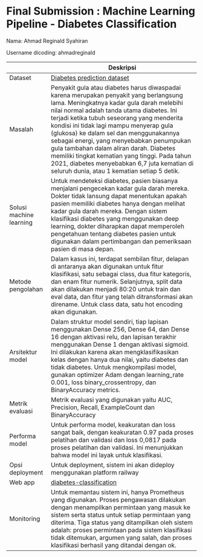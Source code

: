 # Final Submission : Machine Learning Pipeline - Diabetes Classification
Nama: Ahmad Reginald Syahiran

Username dicoding: ahmadreginald


| | Deskripsi |
| ----------- | ----------- |
| Dataset | [Diabetes prediction dataset](https://www.kaggle.com/datasets/iammustafatz/diabetes-prediction-dataset) |
| Masalah | Penyakit gula atau diabetes harus diwaspadai karena merupakan penyakit yang berlangsung lama. Meningkatnya kadar gula darah melebihi nilai normal adalah tanda utama diabetes. Ini terjadi ketika tubuh seseorang yang menderita kondisi ini tidak lagi mampu menyerap gula (glukosa) ke dalam sel dan menggunakannya sebagai energi, yang menyebabkan penumpukan gula tambahan dalam aliran darah. Diabetes memiliki tingkat kematian yang tinggi. Pada tahun 2021, diabetes menyebabkan 6,7 juta kematian di seluruh dunia, atau 1 kematian setiap 5 detik. |
| Solusi machine learning | Untuk mendeteksi diabetes, pasien biasanya menjalani pengecekan kadar gula darah mereka. Dokter tidak lansung dapat menentukan apakah pasien memiliki diabetes hanya dengan melihat kadar gula darah mereka. Dengan sistem klasifikasi diabetes yang menggunakan deep learning, dokter diharapkan dapat memperoleh pengetahuan tentang diabetes pasien untuk digunakan dalam pertimbangan dan pemeriksaan pasien di masa depan. |
| Metode pengolahan | Dalam kasus ini, terdapat sembilan fitur, delapan di antaranya akan digunakan untuk fitur klasifikasi, satu sebagai class, dua fitur kategoris, dan enam fitur numerik. Selanjutnya, split data akan dilakukan menjadi 80:20 untuk train dan eval data, dan fitur yang telah ditransformasi akan direname. Untuk class data, satu hot encoding akan digunakan. |
| Arsitektur model | Dalam struktur model sendiri, tiap lapisan menggunakan Dense 256, Dense 64, dan Dense 16 dengan aktivasi relu, dan lapisan terakhir menggunakan Dense 1 dengan aktivasi sigmoid. Ini dilakukan karena akan mengklasifikasikan kelas dengan hanya dua nilai, yaitu diabetes dan tidak diabetes. Untuk mengkompilasi model, gunakan optimizer Adam dengan learning_rate 0.001, loss binary_crossentropy, dan BinaryAccuracy metrics. |
| Metrik evaluasi | Metrik evaluasi yang digunakan yaitu AUC, Precision, Recall, ExampleCount dan BinaryAccuracy |
| Performa model | Untuk performa model, keakuratan dan loss sangat baik, dengan keakuratan 0.97 pada proses pelatihan dan validasi dan loss 0,0817 pada proses pelatihan dan validasi. Ini menunjukkan bahwa model ini layak untuk klasifikasi. |
| Opsi deployment | Untuk deployment, sistem ini akan dideploy menggunakan platform railway |
| Web app | [diabetes-classification]()|
| Monitoring | Untuk memantau sistem ini, hanya Prometheus yang digunakan. Proses pengawasan dilakukan dengan menampilkan permintaan yang masuk ke sistem serta status untuk setiap permintaan yang diterima. Tiga status yang ditampilkan oleh sistem adalah: proses permintaan pada sistem klasifikasi tidak ditemukan, argumen yang salah, dan proses klasifikasi berhasil yang ditandai dengan ok. |
